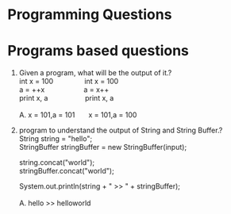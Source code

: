# Programming Questions

# Programs based questions

1. Given a program, what will be the output of it.? <br>
   int x = 100 &nbsp;&nbsp;&nbsp;&nbsp;&nbsp;&nbsp;&nbsp;&nbsp;&nbsp;&nbsp;&nbsp;&nbsp;&nbsp;&nbsp;                          int x = 100 <br>
   a = ++x     &nbsp;&nbsp;&nbsp;&nbsp;&nbsp;&nbsp;&nbsp;&nbsp;&nbsp;&nbsp;&nbsp;&nbsp;&nbsp;&nbsp;&nbsp;&nbsp;&nbsp;&nbsp;  a = x++ <br>
   print x, a  &nbsp;&nbsp;&nbsp;&nbsp;&nbsp;&nbsp;&nbsp;&nbsp;&nbsp;&nbsp;&nbsp;&nbsp;&nbsp;&nbsp;&nbsp;&nbsp;&nbsp;        print x, a <br><br>
A. x = 101,a = 101  &nbsp;&nbsp;&nbsp;&nbsp;&nbsp;                                                                           x = 101,a = 100

2. program to understand the output of String and String Buffer.? <br>
   String string = "hello"; <br>
   StringBuffer stringBuffer = new StringBuffer(input);
   
   string.concat("world"); <br>
   stringBuffer.concat("world"); <br>
   
   System.out.println(string + " >> " + stringBuffer); <br><br>
A. hello >> helloworld
